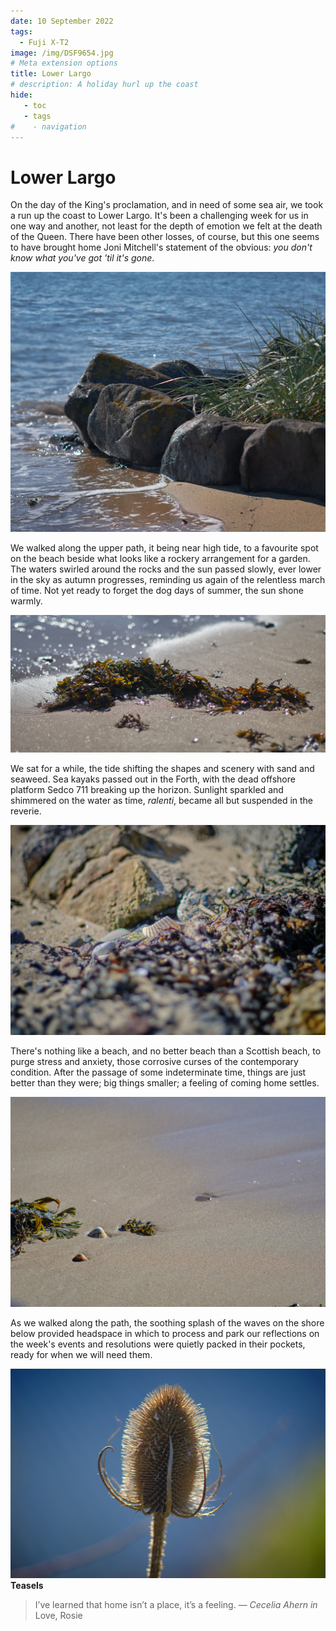 ```yaml
---
date: 10 September 2022
tags:
  - Fuji X-T2
image: /img/DSF9654.jpg
# Meta extension options
title: Lower Largo
# description: A holiday hurl up the coast
hide:
   - toc
   - tags
#    - navigation
---
```


# Lower Largo

On the day of the King's proclamation, and in need of some sea air, we took a run up the coast to Lower Largo. It's been a challenging week for us in one way and another, not least for the depth of emotion we felt at the death of the Queen. There have been other losses, of course, but this one seems to have brought home Joni Mitchell's statement of the obvious: *you don't know what you've got 'til it's gone*.

![](/img/DSF9639Panorama.jpg)

We walked along the upper path, it being near high tide, to a favourite spot on the beach beside what looks like a rockery arrangement for a garden. The waters swirled around the rocks and the sun passed slowly, ever lower in the sky as autumn progresses, reminding us again of the relentless march of time. Not yet ready to forget the dog days of summer, the sun shone warmly.

![](/img/DSF9628Panorama.jpg)

We sat for a while, the tide shifting the shapes and scenery with sand and seaweed. Sea kayaks passed out in the Forth, with the dead offshore platform Sedco 711 breaking up the horizon. Sunlight sparkled and shimmered on the water as time, *ralenti*, became all but suspended in the reverie.

![](/img/DSF9626.jpg)

There's nothing like a beach, and no better beach than a Scottish beach, to purge stress and anxiety, those corrosive curses of the contemporary condition. After the passage of some indeterminate time, things are just better than they were; big things smaller; a feeling of coming home settles.

![](/img/DSF9641.jpg)

As we walked along the path, the soothing splash of the waves on the shore below provided headspace in which to process and park our reflections on the week's events and resolutions were quietly packed in their pockets, ready for when we will need them. 

![](/img/DSF9652.jpg)
**Teasels**

> I’ve learned that home isn’t a place, it’s a feeling. — *Cecelia Ahern in* Love, Rosie